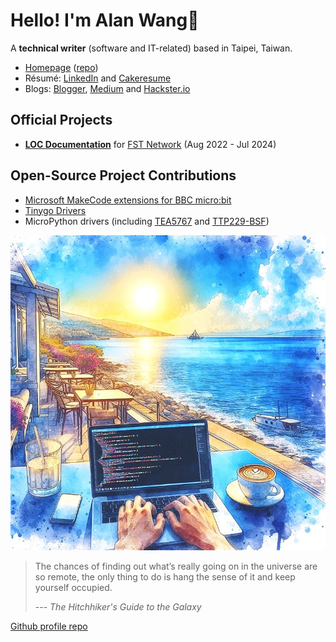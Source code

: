 # Hello! I'm Alan Wang👋

A **technical writer** (software and IT-related) based in Taipei, Taiwan.

- [Homepage](https://alankrantas.github.io/) ([repo](https://github.com/alankrantas/alankrantas.github.io))
- Résumé: [LinkedIn](https://www.linkedin.com/in/alankrantas/) and [Cakeresume](https://www.cakeresume.com/krantas)
- Blogs: [Blogger](https://krantasblog.blogspot.com/), [Medium](https://medium.com/@alankrantas) and [Hackster.io](https://www.hackster.io/alankrantas)

## Official Projects

- [**LOC Documentation**](https://loc-documentation.vercel.app/) for [FST Network](https://www.fst.network/) (Aug 2022 - Jul 2024)

## Open-Source Project Contributions

- [Microsoft MakeCode extensions for BBC micro:bit](https://makecode.microbit.org/extensions)
- [Tinygo Drivers](https://pkg.go.dev/tinygo.org/x/drivers)
- MicroPython drivers (including [TEA5767](https://github.com/alankrantas/micropython-TEA5767) and [TTP229-BSF](https://github.com/alankrantas/micropython-TTP229-BSF))

![profile](profile.jpg)

> The chances of finding out what’s really going on in the universe are so remote, the only thing to do is hang the sense of it and keep yourself occupied.
> 
> --- _The Hitchhiker's Guide to the Galaxy_

[Github profile repo](https://github.com/alankrantas/alankrantas)
